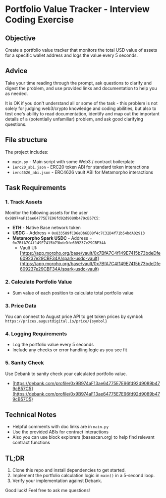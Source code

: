 # Portfolio Value Tracker - Interview Coding Exercise

## Objective
Create a portfolio value tracker that monitors the total USD value of assets for a specific wallet address and logs the value every 5 seconds.

## Advice

Take your time reading through the prompt, ask questions to clarify and digest the problem, and use provided links and documentation to help you as needed. 

It is OK if you don't understand all or some of the task - this problem is not solely for judging web3/crypto knowledge and coding abilities, but also to test one's ability to read documentation, identify and map out the important details of a (potentially unfamiliar) problem, and ask good clarifying questions.

## File structure
The project includes:
- `main.py` - Main script with some Web3 / contract boilerplate
- `ierc20_abi.json` - ERC20 token ABI for standard token interactions
- `ierc4626_abi.json` - ERC4626 vault ABI for Metamorpho interactions

## Task Requirements

### 1. Track Assets
Monitor the following assets for the user `0x9B974aF13ae64775E7E96fd92d9089b479cB57C5`:
- **ETH** - Native Base network token
- **USDC** - Address = `0x833589fCD6eDb6E08f4c7C32D4f71b54bdA02913`
- **Metamorpho Spark USDC** - Address = `0x7BfA7C4f149E7415b73bdeDfe609237e29CBF34A`
    - Vault UI: [https://app.morpho.org/base/vault/0x7BfA7C4f149E7415b73bdeDfe609237e29CBF34A/spark-usdc-vault](https://app.morpho.org/base/vault/0x7BfA7C4f149E7415b73bdeDfe609237e29CBF34A/spark-usdc-vault)

### 2. Calculate Portfolio Value
- Sum value of each position to calculate total portfolio value

### 3. Price Data
You can connect to August price API to get token prices by symbol: `https://prices.augustdigital.io/price/{symbol}`

### 4. Logging Requirements
- Log the portfolio value every 5 seconds
- Include any checks or error handling logic as you see fit

### 5. Sanity Check
Use Debank to sanity check your calculated portfolio value.
- [https://debank.com/profile/0x9B974aF13ae64775E7E96fd92d9089b479cB57C5](https://debank.com/profile/0x9B974aF13ae64775E7E96fd92d9089b479cB57C5)

## Technical Notes
- Helpful comments with doc links are in `main.py`
- Use the provided ABIs for contract interactions
- Also you can use block explorers (basescan.org) to help find relevant contract functions

## TL;DR
1. Clone this repo and install dependencies to get started.
1. Implement the portfolio calculation logic in `main()` in a 5-second loop.
3. Verify your implementation against Debank.

Good luck!
Feel free to ask me questions!
